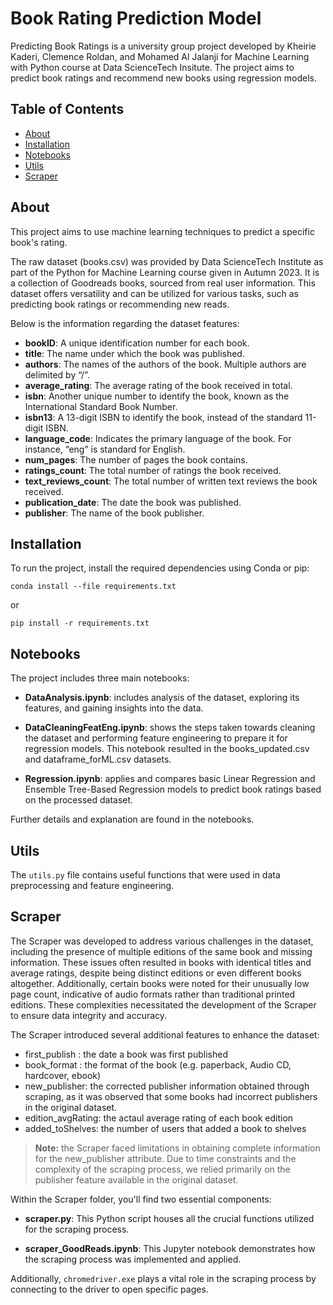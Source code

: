 # Book Rating Prediction Model
Predicting Book Ratings is a university group project developed by Kheirie Kaderi, Clemence Roldan, and Mohamed Al Jalanji for Machine Learning with Python course at Data ScienceTech Insitute. The project aims to predict book ratings and recommend new books using regression models.
## Table of Contents
- [About](#about)
- [Installation](#installation)
- [Notebooks](#notebooks)
- [Utils](#utils)
- [Scraper](#scraper)

## About
This project aims to use machine learning techniques to predict a specific book's rating.

The raw dataset (books.csv) was provided by Data ScienceTech Institute as part of the Python for Machine Learning course given in Autumn 2023. It is a collection of Goodreads books, sourced from real user information. This dataset offers versatility and can be utilized for various tasks, such as predicting book ratings or recommending new reads.

Below is the information regarding the dataset features:

- **bookID**: A unique identification number for each book.
- **title**: The name under which the book was published.
- **authors**: The names of the authors of the book. Multiple authors are delimited by “/”.
- **average_rating**: The average rating of the book received in total.
- **isbn**: Another unique number to identify the book, known as the International Standard Book Number.
- **isbn13**: A 13-digit ISBN to identify the book, instead of the standard 11-digit ISBN.
- **language_code**: Indicates the primary language of the book. For instance, “eng” is standard for English.
- **num_pages**: The number of pages the book contains.
- **ratings_count**: The total number of ratings the book received.
- **text_reviews_count**: The total number of written text reviews the book received.
- **publication_date**: The date the book was published.
- **publisher**: The name of the book publisher.

## Installation

To run the project, install the required dependencies using Conda or pip:

```
conda install --file requirements.txt
```
or 

```
pip install -r requirements.txt
```
## Notebooks

The project includes three main notebooks:

- **DataAnalysis.ipynb**: includes analysis of the dataset, exploring its features, and gaining insights into the data.

- **DataCleaningFeatEng.ipynb**: shows the steps taken towards cleaning the dataset and performing feature engineering to prepare it for regression models. This notebook resulted in the books_updated.csv and dataframe_forML.csv datasets.

- **Regression.ipynb**: applies and compares basic Linear Regression and Ensemble Tree-Based Regression models to predict book ratings based on the processed dataset.

Further details and explanation are found in the notebooks.

## Utils

The `utils.py` file contains useful functions that were used in data preprocessing and feature engineering.

## Scraper

The Scraper was developed to address various challenges in the dataset, including the presence of multiple editions of the same book and missing information. These issues often resulted in books with identical titles and average ratings, despite being distinct editions or even different books altogether. Additionally, certain books were noted for their unusually low page count, indicative of audio formats rather than traditional printed editions. These complexities necessitated the development of the Scraper to ensure data integrity and accuracy.

The Scraper introduced several additional features to enhance the dataset:

- first_publish : the date a book was first published
- book_format : the format of the book (e.g. paperback, Audio CD, hardcover, ebook)
- new_publisher: the corrected publisher information obtained through scraping, as it was observed that some books had incorrect publishers in the original dataset.
- edition_avgRating: the actaul average rating of each book edition
- added_toShelves: the number of users that added a book to shelves

> **Note:** the Scraper faced limitations in obtaining complete information for the new_publisher attribute. Due to time constraints and the complexity of the scraping process, we relied primarily on the publisher feature available in the original dataset.

Within the Scraper folder, you'll find two essential components:

- **scraper.py**: This Python script houses all the crucial functions utilized for the scraping process.

- **scraper_GoodReads.ipynb**: This Jupyter notebook demonstrates how the scraping process was implemented and applied.

Additionally, `chromedriver.exe` plays a vital role in the scraping process by connecting to the driver to open specific pages.

